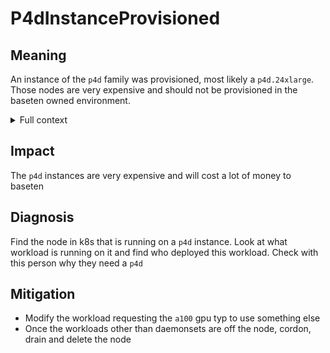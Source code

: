 # P4dInstanceProvisioned

## Meaning

An instance of the `p4d` family was provisioned, most likely a `p4d.24xlarge`. Those nodes are very expensive and should not be provisioned in the baseten owned environment.

<details>
<summary>Full context</summary>

This can happen if:
- An error happened during the provisinoning of an oracle
- An oracle was configured to use the `a100` gpu type
- A manual deployment in k8s using the karpenter `gpu` provisioner and not specifying the gpu type caused a `p4d.24xlarge` to be provisioned

</details>

## Impact

The `p4d` instances are very expensive and will cost a lot of money to baseten

## Diagnosis

Find the node in k8s that is running on a `p4d` instance. Look at what workload is running on it and find who deployed this workload. Check with this person why they need a `p4d`

## Mitigation

- Modify the workload requesting the `a100` gpu typ to use something else
- Once the workloads other than daemonsets are off the node, cordon, drain and delete the node


